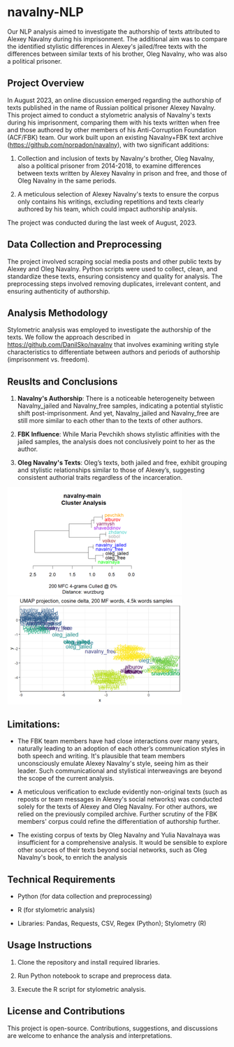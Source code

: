 # navalny-NLP

Our NLP analysis aimed to investigate the authorship of texts attributed to Alexey Navalny during his imprisonment. The additional aim was to compare the identified stylistic differences in Alexey's jailed/free texts with the differences between similar texts of his brother, Oleg Navalny, who was also a political prisoner.

## Project Overview
In August 2023, an online discussion emerged regarding the authorship of texts published in the name of Russian political prisoner Alexey Navalny. This project aimed to conduct a stylometric analysis of Navalny's texts during his imprisonment, comparing them with his texts written when free and those authored by other members of his Anti-Corruption Foundation (ACF/FBK) team. Our work built upon an existing Navalny+FBK text archive (https://github.com/norpadon/navalny), with two significant additions:

1. Collection and inclusion of texts by Navalny's brother, Oleg Navalny, also a political prisoner from 2014-2018, to examine differences between texts written by Alexey Navalny in prison and free, and those of Oleg Navalny in the same periods.

2. A meticulous selection of Alexey Navalny's texts to ensure the corpus only contains his writings, excluding repetitions and texts clearly authored by his team, which could impact authorship analysis.

The project was conducted during the last week of August, 2023.

## Data Collection and Preprocessing
The project involved scraping social media posts and other public texts by Alexey and Oleg Navalny. Python scripts were used to collect, clean, and standardize these texts, ensuring consistency and quality for analysis. The preprocessing steps involved removing duplicates, irrelevant content, and ensuring authenticity of authorship.

## Analysis Methodology
Stylometric analysis was employed to investigate the authorship of the texts. We follow the approach described in https://github.com/DanilSko/navalny that involves examining writing style characteristics to differentiate between authors and periods of authorship (imprisonment vs. freedom).

## Reuslts and Conclusions

1. **Navalny's Authorship**: There is a noticeable heterogeneity between Navalny_jailed and Navalny_free samples, indicating a potential stylistic shift post-imprisonment. And yet, Navalny_jailed and Navalny_free are still more similar to each other than to the texts of other authors.

2. **FBK Influence**: While Maria Pevchikh shows stylistic affinities with the jailed samples, the analysis does not conclusively point to her as the author.

3. **Oleg Navalny's Texts**: Oleg’s texts, both jailed and free, exhibit grouping and stylistic relationships similar to those of Alexey’s, suggesting consistent authorial traits regardless of the incarceration.

<p float="left">
  <img src="results_stylometry_navalny/cluster_analysis_2.png" width="400" />
  <img src="results_stylometry_navalny/umap_projection_4.png" width="400" /> 
</p>

## Limitations:

* The FBK team members have had close interactions over many years, naturally leading to an adoption of each other’s communication styles in both speech and writing. It's plausible that team members unconsciously emulate Alexey Navalny's style, seeing him as their leader. Such communicational and stylistical interweavings are beyond the scope of the current analysis.

* A meticulous verification to exclude evidently non-original texts (such as reposts or team messages in Alexey's social networks) was conducted solely for the texts of Alexey and Oleg Navalny. For other authors, we relied on the previously compiled archive. Further scrutiny of the FBK members' corpus could refine the differentiation of authorship further.

* The existing corpus of texts by Oleg Navalny and Yulia Navalnaya was insufficient for a comprehensive analysis. It would be sensible to explore other sources of their texts beyond social networks, such as Oleg Navalny's book, to enrich the analysis

## Technical Requirements

* Python (for data collection and preprocessing)

* R (for stylometric analysis)

* Libraries: Pandas, Requests, CSV, Regex (Python); Stylometry (R)

## Usage Instructions

1. Clone the repository and install required libraries.

2. Run Python notebook to scrape and preprocess data.

3. Execute the R script for stylometric analysis.

## License and Contributions

This project is open-source. Contributions, suggestions, and discussions are welcome to enhance the analysis and interpretations.